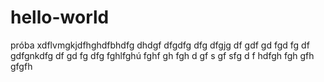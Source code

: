 # hello-world
próba
xdflvmgkjdfhghdfbhdfg dhdgf dfgdfg
 dfg dfgjg df
 gdf
 gd
 fgd
 fg
 df
 gdfgnkdfg
 df
 gd
 fg
 dfg
 fghlfghú
 fghf
 gh
 fgh
 d
 gf
 s
 gf
 sfg
 d
 f
 hdfgh
 fgh
 gfh
 gfgfh
 
